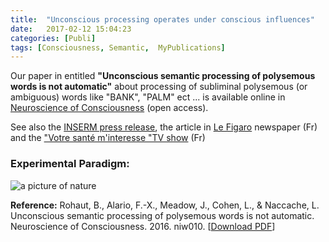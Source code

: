 ```yaml
---
title:  "Unconscious processing operates under conscious influences"
date:   2017-02-12 15:04:23
categories: [Publi]
tags: [Consciousness, Semantic,  MyPublications]
---
```


Our paper in entitled **"Unconscious semantic processing of polysemous words is not automatic"** about processing of subliminal polysemous (or ambiguous) words like "BANK", "PALM" ect ... is available online in [Neuroscience of Consciousness] (open access).

See also the [INSERM press release], the article in [Le Figaro] newspaper (Fr) and the ["Votre santé m'interesse "TV show] (Fr)

### Experimental Paradigm:
![a picture of nature](https://oup.silverchair-cdn.com/oup/backfile/Content_public/Journal/nc/2016/1/10.1093_nc_niw010/2/m_niw010f1p.jpeg?Expires=1487036097&Signature=Gswh5DTCS0jpA4akHOXQnIwlJaTeFlrMJq2UPoAEfDKWBlhLU7QUbPJRwkdcAu~HeQUE5TnlRRKtQ~6xQ8Da8aYVdkAo729FT9AzDqut979K4h8uEUE5QD1kqFXpK80kPHem0K5kD2KWl1xHitQWViPGBnc9jS8G2M~Hddgfh8DV058sHj0pmHP63HVUDmDl~XUObAhNVBCz-hfsn6zKkZGml~~bN-64Ipw6ku-dnL~jESUIlZKC7ta-dTdJkZt7UBktw~eY8L-lvC6Nf5pBumfwlk~~zKO99LWpSn5MJ4DVOJvZ80CLtWwONyC77MffZSc8Q0vIWlXcmrSn~SJBwA__&Key-Pair-Id=APKAIUCZBIA4LVPAVW3Q)

**Reference:** Rohaut, B., Alario, F.-X., Meadow, J., Cohen, L., & Naccache, L. Unconscious semantic processing of polysemous words is not automatic. Neuroscience of Consciousness. 2016.  niw010. [[Download PDF]]

[INSERM press release]:http://presse.inserm.fr/en/unconscious-processing-operates-under-conscious-influence/24846/

[Neuroscience of Consciousness]:https://doi.org/10.1093/nc/niw010
[Le Figaro]:http://sante.lefigaro.fr/actualite/2016/09/19/25411-inconscient-sous-influence-consciente
["Votre santé m'interesse "TV show]:http://bfmbusiness.bfmtv.com/mediaplayer/video/comment-fonctionnent-l-inconscient-et-le-conscient-dans-le-cerveau-24-09-870457.html
[download PDF]:https://academic.oup.com/nc/article-pdf/2016/1/niw010/8739908/niw010.pdf
